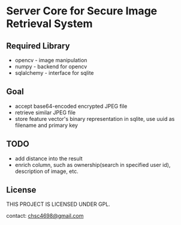 Server Core for Secure Image Retrieval System
=============================================

Required Library
----------------

* opencv - image manipulation
* numpy - backend for opencv
* sqlalchemy - interface for sqlite


Goal
----

* accept base64-encoded encrypted JPEG file
* retrieve similar JPEG file
* store feature vector's binary representation in sqlite, use uuid as filename and primary key


TODO
----

* add distance into the result
* enrich column, such as ownership(search in specified user id), description of image, etc.


License
-------

THIS PROJECT IS LICENSED UNDER GPL.


contact: chsc4698@gmail.com

